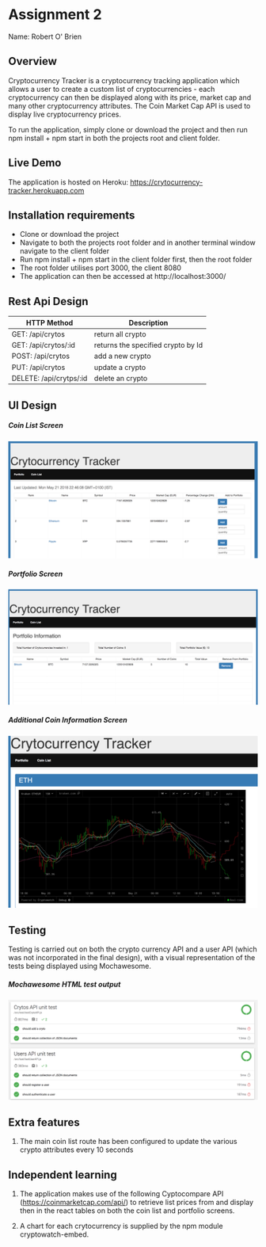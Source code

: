 # Assignment 2

Name: Robert O' Brien

## Overview
Cryptocurrency Tracker is a cryptocurrency tracking application which allows a user to create a custom list of cryptocurrencies - each cryptocurrency can then be displayed along with its price, market cap and many other cryptocurrency attributes. The Coin Market Cap API is used to display live cryptocurrency prices.

To run the application, simply clone or download the project and then run npm install + npm start in both the projects root and client folder.

## Live Demo

The application is hosted on Heroku: https://crytocurrency-tracker.herokuapp.com

## Installation requirements

+ Clone or download the project
+ Navigate to both the projects root folder and in another terminal window navigate to the client folder
+ Run npm install + npm start in the client folder first, then the root folder
+ The root folder utilises port 3000, the client 8080
+ The application can then be accessed at http://localhost:3000/

## Rest Api Design

| HTTP Method |  Description |
| -- | -- |
| GET: /api/crytos | return all crypto |
| GET: /api/crytos/:id | returns the specified crypto by Id |
| POST: /api/crytos | add a new crypto |
| PUT: /api/crytos | update a crypto |
| DELETE: /api/crytps/:id | delete an crypto |

## UI Design

##### Coin List Screen #####
![coin list](/coin_list.png)

##### Portfolio Screen #####
![portfolio](/portfolio.png)

##### Additional Coin Information Screen #####
![additional info](/additional_info.png)

## Testing

Testing is carried out on both the crypto currency API and a user API (which was not incorporated in the final design), with a visual representation of the tests being displayed using Mochawesome.

##### Mochawesome HTML test output #####
![additional_info](/test_report.png)

## Extra features

1. The main coin list route has been configured to update the various crypto attributes every 10 seconds

## Independent learning

1. The application makes use of the following Cyptocompare API (https://coinmarketcap.com/api/) to retrieve list prices from and display then in the react tables on both the coin list and portfolio screens.

2. A chart for each crytocurrency is supplied by the npm module cryptowatch-embed.